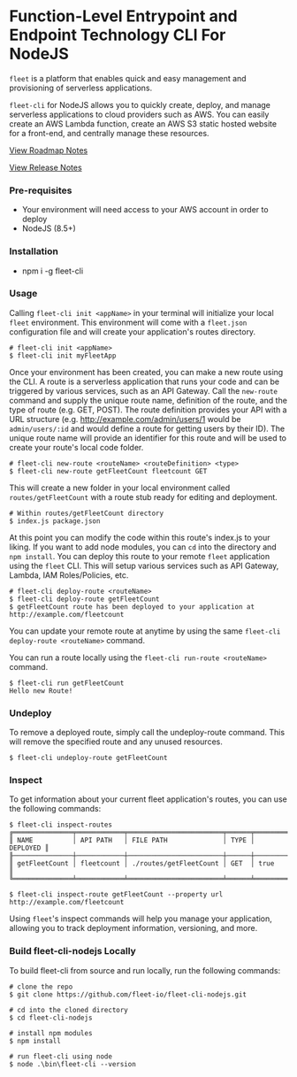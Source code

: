 # Function-Level Entrypoint and Endpoint Technology CLI For NodeJS
`fleet` is a platform that enables quick and easy management and provisioning of serverless applications.

`fleet-cli` for NodeJS allows you to quickly create, deploy, and manage serverless applications to cloud providers such as AWS. You can easily create an AWS Lambda function, create an AWS S3 static hosted website for a front-end, and centrally manage these resources.

[View Roadmap Notes](Roadmap.md)

[View Release Notes](Releases.md)

### Pre-requisites
- Your environment will need access to your AWS account in order to deploy
- NodeJS (8.5+)

### Installation
- npm i -g fleet-cli

### Usage
Calling `fleet-cli init <appName>` in your terminal will initialize your local `fleet` environment. This environment will come with a `fleet.json` configuration file and will create your application's routes directory.
```
# fleet-cli init <appName>
$ fleet-cli init myFleetApp
```
Once your environment has been created, you can make a new route using the CLI. A route is a serverless application that runs your code and can be triggered by various services, such as an API Gateway. Call the `new-route` command and supply the unique route name, definition of the route, and the type of route (e.g. GET, POST). The route definition provides your API with a URL structure (e.g. http://example.com/admin/users/1 would be `admin/users/:id` and would define a route for getting users by their ID). The unique route name will provide an identifier for this route and will be used to create your route's local code folder.
```
# fleet-cli new-route <routeName> <routeDefinition> <type>
$ fleet-cli new-route getFleetCount fleetcount GET
```
This will create a new folder in your local environment called `routes/getFleetCount` with a route stub ready for editing and deployment.
```
# Within routes/getFleetCount directory
$ index.js package.json
```
At this point you can modify the code within this route's index.js to your liking. If you want to add node modules, you can `cd` into the directory and `npm install`.
You can deploy this route to your remote `fleet` application using the `fleet` CLI. This will setup various services such as API Gateway, Lambda, IAM Roles/Policies, etc.
```
# fleet-cli deploy-route <routeName>
$ fleet-cli deploy-route getFleetCount
$ getFleetCount route has been deployed to your application at http://example.com/fleetcount
```
You can update your remote route at anytime by using the same `fleet-cli deploy-route <routeName>` command.

You can run a route locally using the `fleet-cli run-route <routeName>` command.
```
$ fleet-cli run getFleetCount
Hello new Route!
```

### Undeploy
To remove a deployed route, simply call the undeploy-route command. This will remove the specified route and any unused resources.
```
$ fleet-cli undeploy-route getFleetCount
```

### Inspect
To get information about your current fleet application's routes, you can use the following commands:
```
$ fleet-cli inspect-routes
╔═══════════════╤════════════╤════════════════════════╤══════╤══════════╗
║ NAME          │ API PATH   │ FILE PATH              │ TYPE │ DEPLOYED ║
╟───────────────┼────────────┼────────────────────────┼──────┼──────────╢
║ getFleetCount │ fleetcount │ ./routes/getFleetCount │ GET  │ true     ║
╚═══════════════╧════════════╧════════════════════════╧══════╧══════════╝
```
```
$ fleet-cli inspect-route getFleetCount --property url
http://example.com/fleetcount
```
Using `fleet`'s inspect commands will help you manage your application, allowing you to track deployment information, versioning, and more.

### Build fleet-cli-nodejs Locally
To build fleet-cli from source and run locally, run the following commands:
```
# clone the repo
$ git clone https://github.com/fleet-io/fleet-cli-nodejs.git

# cd into the cloned directory
$ cd fleet-cli-nodejs

# install npm modules
$ npm install

# run fleet-cli using node
$ node .\bin\fleet-cli --version
```